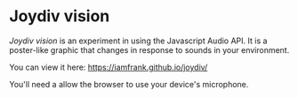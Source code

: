 # Joydiv vision

*Joydiv vision* is an experiment in using the Javascript Audio API. It is a poster-like graphic that changes in response to sounds in your environment.

You can view it here: https://iamfrank.github.io/joydiv/

You'll need a allow the browser to use your device's microphone.

